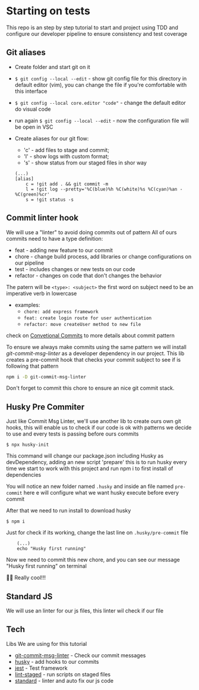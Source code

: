 # Starting on tests

This repo is an step by step tutorial to start and project using TDD and configure our developer pipeline to ensure consistency and test coverage

## Git aliases

- Create folder and start git on it
- `$ git config --local --edit` - show git config file for this directory in default editor (vim), you can change the file if you're comfortable with this interface
- `$ git config --local core.editor "code"` - change the default editor do visual code
- run again `$ git config --local --edit` - now the configuration file will be open in VSC

- Create aliases for our git flow: 
    -   'c' - add files to stage and commit; 
    -   'l' - show logs with custom format; 
    -   's' - show status from our staged files in shor way
    ```
    (...)
    [alias]
	    c = !git add . && git commit -m
	    l = !git log --pretty='%C(blue)%h %C(white)%s %C(cyan)%an - %C(green)%cr'
	    s = !git status -s
    ```

## Commit linter hook

We will use a "linter" to avoid doing commits out of pattern
All of ours commits need to have a type definition:

- feat - adding new feature to our commit
- chore - change build process, add libraries or change configurations on our pipeline
- test - includes changes or new tests on our code
- refactor - changes on code that don't changes the behavior

The patern will be `<type>: <subject>` the first word on subject need to be an imperative verb in lowercase
- examples:
    - `chore: add express framework`
    - `feat: create login route for user authentication`
    - `refactor: move createUser method to new file`

check on [Convetional Commits](https://www.conventionalcommits.org/en/v1.0.0/) to more details about commit pattern

To ensure we always make commits using the same pattern we will install *git-commit-msg-linter* as a developer dependency in our project.
This lib creates a pre-commit hook that checks your commit subject to see if is following that pattern

```sh
npm i -D git-commit-msg-linter
```

Don't forget to commit this chore to ensure an nice git commit stack.

## Husky Pre Commiter

Just like Commit Msg Linter, we'll use another lib to create ours own git hooks, this will enable us to check if our code is ok with patterns we decide to use and every tests is passing before ours commits 

`$ npx husky-init`

This command will change our package.json including Husky as devDependency, adding an new script 'prepare' this is to run husky every time we start to work with this project and run npm i to first install of dependencies 

You will notice an new folder named `.husky` and inside an file named `pre-commit` here e will configure what we want husky execute before every commit

After that we need to run install to download husky

`$ npm i` 

Just for check if its working, change the last line on `.husky/pre-commit` file

```
    (...)
    echo "Husky first running"
```

Now we need to commit this new chore, and you can see our message "Husky first running" on terminal

👍🏼 Really cool!!!


## Standard JS

We will use an linter for our js files, this linter wil check if our file 



## Tech

Libs We are using for this tutorial

- [git-commit-msg-linter](https://www.npmjs.com/package/git-commit-msg-linter) - Check our commit messages
- [husky](https://typicode.github.io/husky/#/) - add hooks to our commits
- [jest](https://jestjs.io/) - Test framework
- [lint-staged](https://www.npmjs.com/package/lint-staged) - run scripts on staged files
- [standard](https://standardjs.com/) - linter and auto fix our js code

